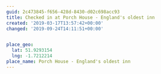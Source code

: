 ```yaml
---
guid: 2c473845-f656-428d-8430-d02c698acc93
title: Checked in at Porch House - England's oldest inn
created: '2019-03-17T13:57:42+00:00'
changed: '2019-09-24T14:11:51+00:00'


place_geo:
  lat: 51.9293154
  lng: -1.7212214
place_name: Porch House - England's oldest inn
---
```


